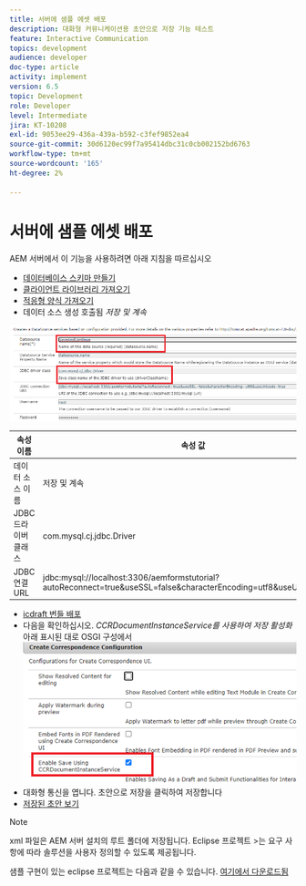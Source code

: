 ```yaml
---
title: 서버에 샘플 에셋 배포
description: 대화형 커뮤니케이션용 초안으로 저장 기능 테스트
feature: Interactive Communication
topics: development
audience: developer
doc-type: article
activity: implement
version: 6.5
topic: Development
role: Developer
level: Intermediate
jira: KT-10208
exl-id: 9053ee29-436a-439a-b592-c3fef9852ea4
source-git-commit: 30d6120ec99f7a95414dbc31c0cb002152bd6763
workflow-type: tm+mt
source-wordcount: '165'
ht-degree: 2%

---
```


# 서버에 샘플 에셋 배포

AEM 서버에서 이 기능을 사용하려면 아래 지침을 따르십시오

* [데이터베이스 스키마 만들기](assets/icdrafts.sql)
* [클라이언트 라이브러리 가져오기](assets/icdrafts.zip)
* [적응형 양식 가져오기](assets/SavedDraftsAdaptiveForm.zip)
* 데이터 소스 생성 호출됨 _저장 및 계속_

![데이터 소스 만들기](assets/data-source.png)

| 속성 이름 | 속성 값 |
|---|---|
| 데이터 소스 이름 | 저장 및 계속 |
| JDBC 드라이버 클래스 | com.mysql.cj.jdbc.Driver |
| JDBC 연결 URL | jdbc:mysql://localhost:3306/aemformstutorial?autoReconnect=true&amp;useSSL=false&amp;characterEncoding=utf8&amp;useUnicode=true |

* [icdraft 번들 배포](assets/icdrafts.icdrafts.core-1.0-SNAPSHOT.jar)
* 다음을 확인하십시오. _CCRDocumentInstanceService를 사용하여 저장 활성화_ 아래 표시된 대로 OSGI 구성에서
  ![초안 활성화](assets/enable-drafts.png)
* 대화형 통신을 엽니다. 초안으로 저장을 클릭하여 저장합니다
* [저장된 초안 보기](http://localhost:4502/content/dam/formsanddocuments/saveddrafts/jcr:content?wcmmode=disabled)

>[!NOTE]
>xml 파일은 AEM 서버 설치의 루트 폴더에 저장됩니다. Eclipse 프로젝트 >는 요구 사항에 따라 솔루션을 사용자 정의할 수 있도록 제공됩니다.

샘플 구현이 있는 eclipse 프로젝트는 다음과 같을 수 있습니다. [여기에서 다운로드됨](assets/icdrafts-eclipse-project.zip)
